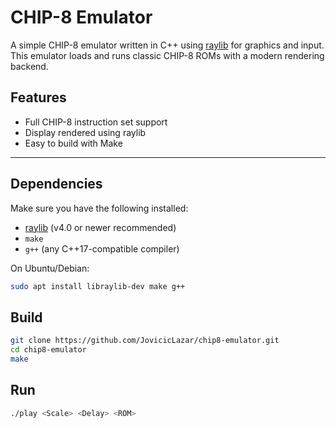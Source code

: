 # CHIP-8 Emulator

A simple CHIP-8 emulator written in C++ using [raylib](https://www.raylib.com/) for graphics and input. This emulator loads and runs classic CHIP-8 ROMs with a modern rendering backend.

## Features

- Full CHIP-8 instruction set support
- Display rendered using raylib
- Easy to build with Make

---

## Dependencies

Make sure you have the following installed:

- [raylib](https://www.raylib.com/) (v4.0 or newer recommended)
- `make`
- `g++` (any C++17-compatible compiler)

On Ubuntu/Debian:
```bash
sudo apt install libraylib-dev make g++
```

## Build
```bash
git clone https://github.com/JovicicLazar/chip8-emulator.git
cd chip8-emulator
make
```

## Run 
```bash
./play <Scale> <Delay> <ROM>

```
